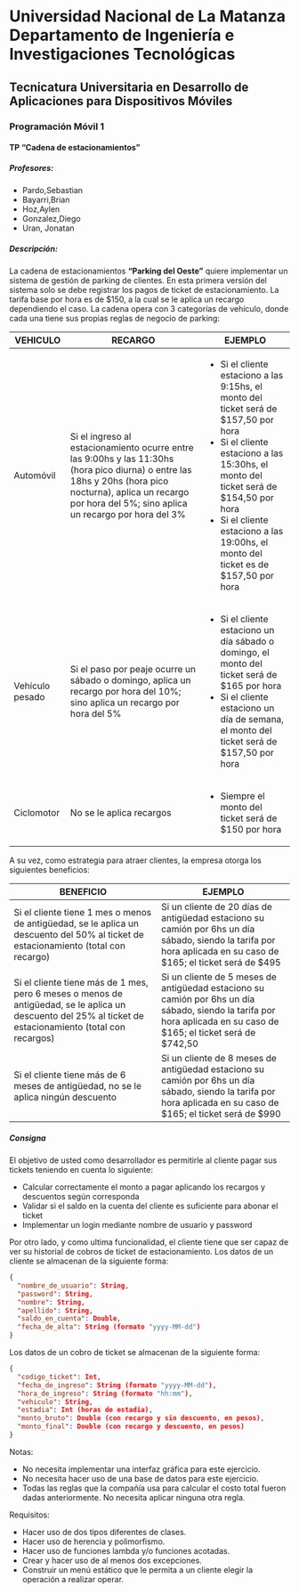 # Universidad Nacional de La Matanza Departamento de Ingeniería e Investigaciones Tecnológicas
## Tecnicatura Universitaria en Desarrollo de Aplicaciones para Dispositivos Móviles
### Programación Móvil 1
#### TP “Cadena de estacionamientos”
##### Profesores:
 - Pardo,Sebastian
 -  Bayarri,Brian
 - Hoz,Aylen
 - Gonzalez,Diego
 - Uran, Jonatan

##### Descripción:
La cadena de estacionamientos **“Parking del Oeste”** quiere implementar un sistema de gestión de parking de clientes. En esta primera versión del sistema solo se debe registrar los pagos de ticket de estacionamiento.
La tarifa base por hora es de $150, a la cual se le aplica un recargo dependiendo el caso.
La cadena opera con 3 categorías de vehículo, donde cada una tiene sus propias reglas de negocio de parking:


| **VEHICULO**    | **RECARGO**                                                                                                                                                                                                           | **EJEMPLO**                                                                                                                                                                                                                                                                                 |
|-----------------|-----------------------------------------------------------------------------------------------------------------------------------------------------------------------------------------------------------------------|---------------------------------------------------------------------------------------------------------------------------------------------------------------------------------------------------------------------------------------------------------------------------------------------|
| Automóvil       | Si el ingreso al estacionamiento ocurre entre las 9:00hs y las 11:30hs (hora pico diurna) o entre las 18hs y 20hs (hora pico nocturna), aplica un recargo por hora del 5%; sino aplica un recargo por hora del 3%   	 | <ul><li> Si el cliente estaciono a las 9:15hs, el monto del ticket será de $157,50 por hora</li><li>Si el cliente estaciono a las 15:30hs, el monto del ticket será de $154,50 por hora</li><li>Si el cliente estaciono a las 19:00hs, el monto del ticket es de $157,50 por hora</li></ul> |
| Vehículo pesado | Si el paso por peaje ocurre un sábado o domingo, aplica un recargo por hora del 10%; sino aplica un recargo por hora del 5%                                                                                           | <ul><li>Si el cliente estaciono un día sábado o domingo, el monto del ticket será de $165 por hora</li><li>Si el cliente estaciono un día de semana, el monto del ticket será de $157,50 por hora</li></ul>                                                                                 |
| Ciclomotor      | No se le aplica recargos                                                                                                                                                                                              | <ul><li>Siempre el monto del ticket será de $150 por hora</li></ul>                                                                                                                                                                                                                         |


A su vez, como estrategia para atraer clientes, la empresa otorga los siguientes beneficios:

| **BENEFICIO**                                                                                                                                             | **EJEMPLO**                                                                                                                                                        |
|-----------------------------------------------------------------------------------------------------------------------------------------------------------|--------------------------------------------------------------------------------------------------------------------------------------------------------------------|
| Si el cliente tiene 1 mes o menos de antigüedad, se le aplica un descuento del 50% al ticket de estacionamiento (total con recargo)                       | Si un cliente de 20 días de antigüedad estaciono su camión por 6hs un día sábado, siendo la tarifa por hora aplicada en su caso de $165; el ticket será de $495    |
| Si el cliente tiene más de 1 mes, pero 6 meses o menos de antigüedad, se le aplica un descuento del 25% al ticket de estacionamiento (total con recargos) | Si un cliente de 5 meses de antigüedad estaciono su camión por 6hs un día sábado, siendo la tarifa por hora aplicada en su caso de $165; el ticket será de $742,50 |
| Si el cliente tiene más de 6 meses de antigüedad, no se le aplica ningún descuento                                                                        | Si un cliente de 8 meses de antigüedad estaciono su camión por 6hs un día sábado, siendo la tarifa por hora aplicada en su caso de $165; el ticket será de $990    |

##### Consigna
El objetivo de usted como desarrollador es permitirle al cliente pagar sus tickets teniendo en cuenta lo siguiente:

-  Calcular correctamente el monto a pagar aplicando los recargos y descuentos según corresponda
-  Validar si el saldo en la cuenta del cliente es suficiente para abonar el ticket
-  Implementar un login mediante nombre de usuario y password

Por otro lado, y como ultima funcionalidad, el cliente tiene que ser capaz de ver su historial de cobros de ticket de estacionamiento.
Los datos de un cliente se almacenan de la siguiente forma:

```json
{
  "nombre_de_usuario": String,
  "password": String,
  "nombre": String,
  "apellido": String,
  "saldo_en_cuenta": Double,
  "fecha_de_alta": String (formato "yyyy-MM-dd")
}
```

Los datos de un cobro de ticket se almacenan de la siguiente forma:

```json
{
  "codigo_ticket": Int,
  "fecha_de_ingreso": String (formato "yyyy-MM-dd"), 
  "hora_de_ingreso": String (formato "hh:mm"),
  "vehiculo": String,
  "estadia": Int (horas de estadia),
  "monto_bruto": Double (con recargo y sin descuento, en pesos), 
  "monto_final": Double (con recargo y descuento, en pesos)
}
```

Notas:

- No necesita implementar una interfaz gráfica para este ejercicio.
- No necesita hacer uso de una base de datos para este ejercicio.
- Todas las reglas que la compañía usa para calcular el costo total fueron dadas
  anteriormente. No necesita aplicar ninguna otra regla.
  
Requisitos:
- Hacer uso de dos tipos diferentes de clases.
- Hacer uso de herencia y polimorfismo.
- Hacer uso de funciones lambda y/o funciones acotadas.
- Crear y hacer uso de al menos dos excepciones.
- Construir un menú estático que le permita a un cliente elegir la operación a realizar
  operar.

